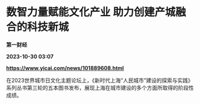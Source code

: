 # 数智力量赋能文化产业 助力创建产城融合的科技新城
**第一财经**

**2023-10-30 03:07**

**https://www.yicai.com/news/101889608.html**

在2023世界城市日文化主题论坛上，《新时代上海“人民城市”建设的探索与实践》系列丛书第三轮的五本图书发布，展现上海在城市建设的多个方面所取得的阶段性成绩。